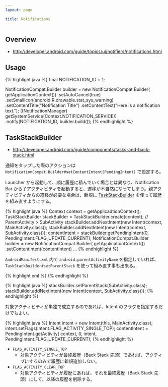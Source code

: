 ```yaml
---
layout: page

title: Notifications
---
```


## Overview

* <http://developer.android.com/guide/topics/ui/notifiers/notifications.html>

## Usage

{% highlight java %}
final NOTIFICATION_ID = 1;

NotificationCompat.Builder builder = new NotificationCompat.Builder(
        getApplicationContext())
        .setAutoCancel(true)
        .setSmallIcon(android.R.drawable.stat_sys_warning)
        .setContentTitle("Notification Title")
        .setContentText("Here is a notification text.");
((NotificationManager) getSystemService(Context.NOTIFICATION_SERVICE))
        .notify(NOTIFICATION_ID, builder.build());
{% endhighlight %}

## TaskStackBuilder

* <http://developer.android.com/guide/components/tasks-and-back-stack.html>

通知をタップした際のアクションは `NotificationCompat.Builder#setContentIntent(PendingIntent)` で設定する。

Launcher から起動して、順に履歴に積んでいく場合とは異なり、Notification Bar から子アクティビティを起動すると、遷移が不自然になってしまう。親アクティビティからの遷移が必要な場合は、新規に [TaskStackBuilder](http://developer.android.com/reference/android/app/TaskStackBuilder.html) を使って履歴を組み直すようにする。

{% highlight java %}
Context context = getApplicadtionContext();
TaskStackBuilder stackBuilder = TaskStackBuilder.create(context);
// ParentActivity > SubActivity
stackBuilder.addNextIntent(new Intent(context, MainActivity.class));
stackBuilder.addNextIntent(new Intent(context, SubActivity.class)));
contentIntent = stackBuilder.getPendingIntent(0, PendingIntent.FLAG_UPDATE_CURRENT);
NotificationCompat.Builder builder = new NotificationCompat.Builder(
        getApplicationContext())
        .setContentIntent(contentIntent)
        ...
{% endhighlight %}

`AndroidManifest.xml` 内で `android:parentActivityName` を指定していれば、`TaskStackBuilder#setParentStack` を使って組み直す事も出来る。

{% highlight xml %}
<activity
    android:name=".SubActivity"
    android:parentActivityName=".MainActivity" />
{% endhighlight %}

{% highlight java %}
stackBuilder.setParentStack(SubActivity.class);
stackBuilder.addNextIntent(new Intent(context, SubActivity.class)));
{% endhighlight %}

対象アクティビティが単独で成立するのであれば、Intent のフラグを指定するだけでもよい。

{% highlight java %}
Intent intent = new Intent(this, MainActivity.class);
intent.setFlags(Intent.FLAG_ACTIVITY_SINGLE_TOP);
contentIntent = PendingIntent.getActivity(
        context, 0, intent, PendingIntent.FLAG_UPDATE_CURRENT);
{% endhighlight %}

* `FLAG_ACTIVITY_SINGLE_TOP`
  * 対象アクティビティが最終履歴（Back Stack 先頭）であれば、アクティブにするのみで履歴に新規追加しない。
* `FLAG_ACTIVITY_CLEAR_TOP`
  * 対象アクティビティが履歴にあれば、それを最終履歴（Back Stack 先頭）にして、以降の履歴を削除する。

